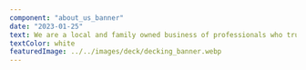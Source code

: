 ```yaml
---
component: "about_us_banner"
date: "2023-01-25"
text: We are a local and family owned business of professionals who truly love helping homeowners with their home plumbing and construction needs.
textColor: white
featuredImage: ../../images/deck/decking_banner.webp
---
```

